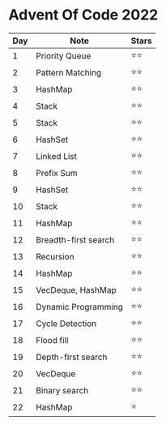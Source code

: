 # Advent Of Code 2022

| Day | Note                 | Stars        |
| --- | -------------------- | ------------ |
| 1   | Priority Queue       | :star::star: |
| 2   | Pattern Matching     | :star::star: |
| 3   | HashMap              | :star::star: |
| 4   | Stack                | :star::star: |
| 5   | Stack                | :star::star: |
| 6   | HashSet              | :star::star: |
| 7   | Linked List          | :star::star: |
| 8   | Prefix Sum           | :star::star: |
| 9   | HashSet              | :star::star: |
| 10  | Stack                | :star::star: |
| 11  | HashMap              | :star::star: |
| 12  | Breadth-first search | :star::star: |
| 13  | Recursion            | :star::star: |
| 14  | HashMap              | :star::star: |
| 15  | VecDeque, HashMap    | :star::star: |
| 16  | Dynamic Programming  | :star::star: |
| 17  | Cycle Detection      | :star::star: |
| 18  | Flood fill           | :star::star: |
| 19  | Depth-first search   | :star::star: |
| 20  | VecDeque             | :star::star: |
| 21  | Binary search        | :star::star: |
| 22  | HashMap              | :star:       |
